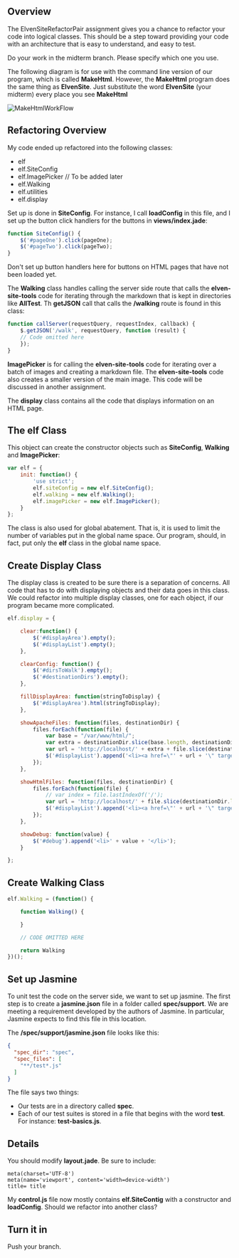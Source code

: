 ## Overview

The ElvenSiteRefactorPair assignment gives you a chance to refactor your code into logical classes. This should be a step toward providing your code with an architecture that is easy to understand, and easy to test.

Do your work in the midterm branch. Please specify which one you use.

The following diagram is for use with the command line version of our program, which is called **MakeHtml**. However, the **MakeHtml** program does the same thing as **ElvenSite**. Just substitute the word **ElvenSite** (your midterm) every place you see **MakeHtml**

![MakeHtmlWorkFlow](https://s3.amazonaws.com/bucket01.elvenware.com/images/make-html-work-flow.png)

## Refactoring Overview

My code ended up refactored into the following classes:

- elf
- elf.SiteConfig
- elf.ImagePicker // To be added later
- elf.Walking
- elf.utilities
- elf.display

Set up is done in **SiteConfig**. For instance, I call **loadConfig** in this file, and I set up the button click handlers for the buttons in **views/index.jade**:

```javascript
function SiteConfig() {
    $('#pageOne').click(pageOne);
    $('#pageTwo').click(pageTwo);
}
```

Don't set up button handlers here for buttons on HTML pages that have not been loaded yet.

The **Walking** class handles calling the server side route that calls the **elven-site-tools** code for iterating through the markdown that is kept in directories like **AllTest**. Th **getJSON** call that calls the **/walking** route is found in this class:

```javascript
function callServer(requestQuery, requestIndex, callback) {
    $.getJSON('/walk', requestQuery, function (result) {
    // Code omitted here
    });
}
```

**ImagePicker** is for calling the **elven-site-tools** code for iterating over a batch of images and creating a markdown file. The **elven-site-tools** code also creates a smaller version of the main image. This code will be discussed in another assignment.

The **display** class contains all the code that displays information on an HTML page.

## The elf Class

This object can create the constructor objects such as **SiteConfig**, **Walking** and **ImagePicker**:

```javascript
var elf = {
    init: function() {
        'use strict';
        elf.siteConfig = new elf.SiteConfig();
        elf.walking = new elf.Walking();
        elf.imagePicker = new elf.ImagePicker();
    }
};
```

The class is also used for global abatement. That is, it is used to limit the number of variables put in the global name space. Our program, should, in fact, put only the **elf** class in the global name space.

## Create Display Class

The display class is created to be sure there is a separation of concerns. All code that has to do with displaying objects and their data goes in this class. We could refactor into multiple display classes, one for each object, if our program became more complicated.

```javascript
elf.display = {

    clear:function() {
        $('#displayArea').empty();
        $('#displayList').empty();
    },

    clearConfig: function() {
        $('#dirsToWalk').empty();
        $('#destinationDirs').empty();
    },

    fillDisplayArea: function(stringToDisplay) {
        $('#displayArea').html(stringToDisplay);
    },

    showApacheFiles: function(files, destinationDir) {
        files.forEach(function(file) {
            var base = "/var/www/html/";
            var extra = destinationDir.slice(base.length, destinationDir.length);
            var url = 'http://localhost/' + extra + file.slice(destinationDir.length, file.length);
            $('#displayList').append('<li><a href=\"' + url + '\" target=\"_blank\">' + url + '</a></li>');
        });
    },

    showHtmlFiles: function(files, destinationDir) {
        files.forEach(function(file) {
            // var index = file.lastIndexOf('/');
            var url = 'http://localhost/' + file.slice(destinationDir.length, file.length);
            $('#displayList').append('<li><a href=\"' + url + '\" target=\"_blank\">' + url + '</a></li>');
        });
    },

    showDebug: function(value) {
        $('#debug').append('<li>' + value + '</li>');
    }

};
```

## Create Walking Class

```javascript
elf.Walking = (function() {

    function Walking() {

    }

    // CODE OMITTED HERE

    return Walking
})();
```

## Set up Jasmine

To unit test the code on the server side, we want to set up jasmine. The first step is to create a **jasmine.json** file in a folder called **spec/support**. We are meeting a requirement developed by the authors of Jasmine. In particular, Jasmine expects to find this file in this location.

The **/spec/support/jasmine.json** file looks like this:

```json
{
  "spec_dir": "spec",
  "spec_files": [
    "**/test*.js"
  ]
}
```

The file says two things:

- Our tests are in a directory called **spec**.
- Each of our test suites is stored in a file that begins with the word **test**. For instance: **test-basics.js**.

## Details

You should modify **layout.jade**. Be sure to include:

```
meta(charset='UTF-8')
meta(name='viewport', content='width=device-width')
title= title
```

My **control.js** file now mostly contains **elf.SiteContig** with a constructor and **loadConfig**. Should we refactor into another class?

## Turn it in

Push your branch.

